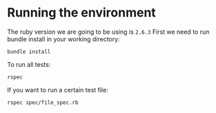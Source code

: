 # Running the environment
The ruby version we are going to be using is `2.6.3`
First we need to run bundle install in your working directory:

`bundle install`

To run all tests:

`rspec`

If you want to run a certain test file:

`rspec spec/file_spec.rb`
